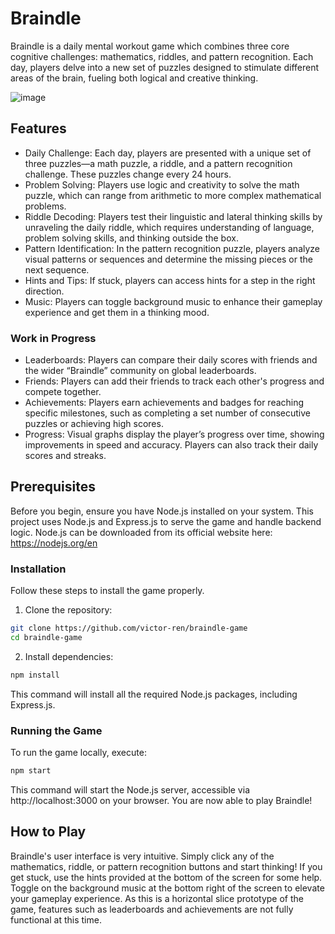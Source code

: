 # Braindle

Braindle is a daily mental workout game which combines three core cognitive challenges: mathematics, riddles, and pattern recognition. 
Each day, players delve into a new set of puzzles designed to stimulate different areas of the brain, fueling both logical and creative thinking.

![image](https://github.com/victor-ren/braindle-game/assets/74844197/6d864390-3b23-430b-8f62-cdde05a4d953)


## Features

* Daily Challenge: Each day, players are presented with a unique set of three puzzles—a math puzzle, a riddle, and a pattern recognition challenge. These puzzles change every 24 hours.
* Problem Solving: Players use logic and creativity to solve the math puzzle, which can range from arithmetic to more complex mathematical problems.
* Riddle Decoding: Players test their linguistic and lateral thinking skills by unraveling the daily riddle, which requires understanding of language, problem solving skills, and thinking outside the box.
* Pattern Identification: In the pattern recognition puzzle, players analyze visual patterns or sequences and determine the missing pieces or the next sequence.
* Hints and Tips: If stuck, players can access hints for a step in the right direction.
* Music: Players can toggle background music to enhance their gameplay experience and get them in a thinking mood.
### Work in Progress
* Leaderboards: Players can compare their daily scores with friends and the wider “Braindle” community on global leaderboards.
* Friends: Players can add their friends to track each other's progress and compete together.
* Achievements: Players earn achievements and badges for reaching specific milestones, such as completing a set number of consecutive puzzles or achieving high scores.
* Progress: Visual graphs display the player’s progress over time, showing improvements in speed and accuracy. Players can also track their daily scores and streaks.

## Prerequisites

Before you begin, ensure you have Node.js installed on your system. This project uses Node.js and Express.js to serve the game and handle backend logic.
Node.js can be downloaded from its official website here: https://nodejs.org/en

### Installation

Follow these steps to install the game properly.

1. Clone the repository:
```bash
git clone https://github.com/victor-ren/braindle-game
cd braindle-game
```

2. Install dependencies:
```bash
npm install
```

This command will install all the required Node.js packages, including Express.js.

### Running the Game

To run the game locally, execute:
```bash
npm start
```

This command will start the Node.js server, accessible via http://localhost:3000 on your browser.
You are now able to play Braindle!

## How to Play

Braindle's user interface is very intuitive. Simply click any of the mathematics, riddle, or pattern recognition buttons and start thinking! 
If you get stuck, use the hints provided at the bottom of the screen for some help. Toggle on the background music at the bottom right of the screen to elevate your gameplay experience.
As this is a horizontal slice prototype of the game, features such as leaderboards and achievements are not fully functional at this time.





